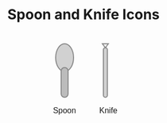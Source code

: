 <!DOCTYPE html>
<html lang="en">
<head>
    <meta charset="UTF-8">
    <title>Spoon and Knife Icons</title>
    <style>
        .icon-container {
            display: flex;
            align-items: center;
            gap: 40px;
            margin-top: 40px;
            justify-content: center;
        }
        .icon-label {
            text-align: center;
            margin-top: 8px;
            font-family: Arial, sans-serif;
            font-size: 16px;
        }
    </style>
</head>
<body>
    <h1 style="text-align:center;">Spoon and Knife Icons</h1>
    <div class="icon-container">
        <!-- Spoon SVG -->
        <div>
            <svg width="60" height="120" viewBox="0 0 60 120" xmlns="http://www.w3.org/2000/svg">
                <ellipse cx="30" cy="30" rx="18" ry="28" fill="#d1d1d1" stroke="#888" stroke-width="2"/>
                <rect x="23" y="50" width="14" height="60" rx="7" fill="#bcbcbc" stroke="#888" stroke-width="2"/>
            </svg>
            <div class="icon-label">Spoon</div>
        </div>
        <!-- Knife SVG -->
        <div>
            <svg width="24" height="120" viewBox="0 0 24 120" xmlns="http://www.w3.org/2000/svg">
                <rect x="8" y="10" width="8" height="100" rx="4" fill="#d1d1d1" stroke="#888" stroke-width="2"/>
                <polygon points="12,10 18,2 6,2" fill="#fafafa" stroke="#888" stroke-width="2"/>
            </svg>
            <div class="icon-label">Knife</div>
        </div>
    </div>
</body>
</html>